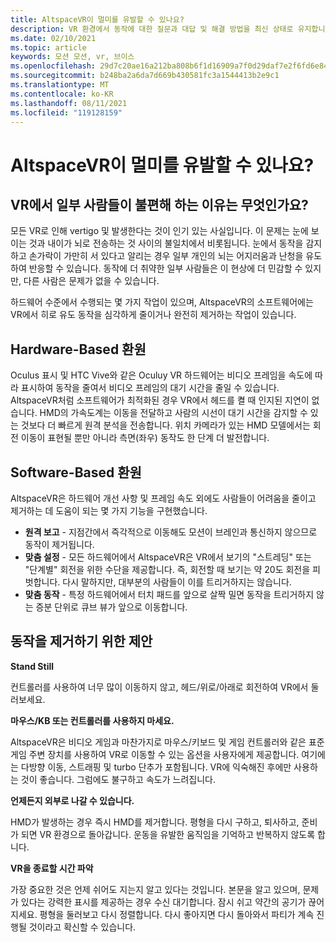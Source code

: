 ```yaml
---
title: AltspaceVR이 멀미를 유발할 수 있나요?
description: VR 환경에서 동작에 대한 질문과 대답 및 해결 방법을 최신 상태로 유지합니다.
ms.date: 02/10/2021
ms.topic: article
keywords: 모션 모션, vr, 브이스
ms.openlocfilehash: 29d7c20ae16a212ba808b6f1d16909a7f0d29daf7e2f6fd6e8401c83cbdb2e7e
ms.sourcegitcommit: b248ba2a6da7d669b430581fc3a1544413b2e9c1
ms.translationtype: MT
ms.contentlocale: ko-KR
ms.lasthandoff: 08/11/2021
ms.locfileid: "119128159"
---
```

# <a name="will-altspacevr-cause-motion-sickness"></a>AltspaceVR이 멀미를 유발할 수 있나요?

## <a name="why-do-some-people-feel-ill-in-vr"></a>VR에서 일부 사람들이 불편해 하는 이유는 무엇인가요?

모든 VR로 인해 vertigo 및 발생한다는 것이 인기 있는 사실입니다. 이 문제는 눈에 보이는 것과 내이가 뇌로 전송하는 것 사이의 불일치에서 비롯됩니다. 눈에서 동작을 감지하고 손가락이 가만히 서 있다고 알리는 경우 일부 개인의 뇌는 어지러움과 난청을 유도하여 반응할 수 있습니다. 동작에 더 취약한 일부 사람들은 이 현상에 더 민감할 수 있지만, 다른 사람은 문제가 없을 수 있습니다. 

하드웨어 수준에서 수행되는 몇 가지 작업이 있으며, AltspaceVR의 소프트웨어에는 VR에서 히로 유도 동작을 심각하게 줄이거나 완전히 제거하는 작업이 있습니다.

## <a name="hardware-based-nausea-reduction"></a>Hardware-Based 환원

Oculus 표시 및 HTC Vive와 같은 Oculuy VR 하드웨어는 비디오 프레임을 속도에 따라 표시하여 동작을 줄여서 비디오 프레임의 대기 시간을 줄일 수 있습니다. AltspaceVR처럼 소프트웨어가 최적화된 경우 VR에서 헤드를 켤 때 인지된 지연이 없습니다. HMD의 가속도계는 이동을 전달하고 사람의 시선이 대기 시간을 감지할 수 있는 것보다 더 빠르게 원격 분석을 전송합니다. 위치 카메라가 있는 HMD 모델에서는 회전 이동이 표현될 뿐만 아니라 측면(좌우) 동작도 한 단계 더 발전합니다.

## <a name="software-based-nausea-reduction"></a>Software-Based 환원

AltspaceVR은 하드웨어 개선 사항 및 프레임 속도 외에도 사람들이 어려움을 줄이고 제거하는 데 도움이 되는 몇 가지 기능을 구현했습니다.

* **원격 보고** - 지점간에서 즉각적으로 이동해도 모션이 브레인과 통신하지 않으므로 동작이 제거됩니다.
* **맞춤 설정** - 모든 하드웨어에서 AltspaceVR은 VR에서 보기의 "스트레딩" 또는 "단계별" 회전을 위한 수단을 제공합니다. 즉, 회전할 때 보기는 약 20도 회전을 피벗합니다. 다시 말하지만, 대부분의 사람들이 이를 트리거하지는 않습니다.
* **맞춤 동작** - 특정 하드웨어에서 터치 패드를 앞으로 살짝 밀면 동작을 트리거하지 않는 증분 단위로 큐브 뷰가 앞으로 이동합니다. 
 
## <a name="suggestions-for-eliminating-motion-sickness"></a>동작을 제거하기 위한 제안

**Stand Still**

컨트롤러를 사용하여 너무 많이 이동하지 않고, 헤드/위로/아래로 회전하여 VR에서 둘러보세요.

**마우스/KB 또는 컨트롤러를 사용하지 마세요.**

AltspaceVR은 비디오 게임과 마찬가지로 마우스/키보드 및 게임 컨트롤러와 같은 표준 게임 주변 장치를 사용하여 VR로 이동할 수 있는 옵션을 사용자에게 제공합니다. 여기에는 다방향 이동, 스트래핑 및 turbo 단추가 포함됩니다. VR에 익숙해진 후에만 사용하는 것이 좋습니다. 그럼에도 불구하고 속도가 느려집니다.

**언제든지 외부로 나갈 수 있습니다.**

HMD가 발생하는 경우 즉시 HMD를 제거합니다. 평형을 다시 구하고, 퇴사하고, 준비가 되면 VR 환경으로 돌아갑니다. 운동을 유발한 움직임을 기억하고 반복하지 않도록 합니다.

**VR을 종료할 시간 파악**

가장 중요한 것은 언제 쉬어도 지는지 알고 있다는 것입니다. 본문을 알고 있으며, 문제가 있다는 강력한 표시를 제공하는 경우 수신 대기합니다. 잠시 쉬고 약간의 공기가 끊어지세요. 평형을 둘러보고 다시 정렬합니다. 다시 좋아지면 다시 돌아와서 파티가 계속 진행될 것이라고 확신할 수 있습니다.